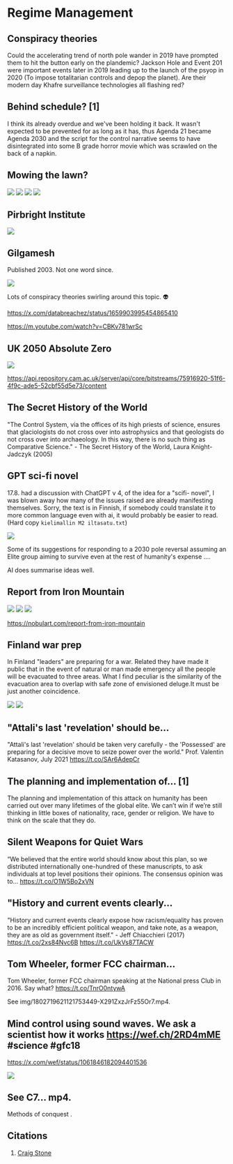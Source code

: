 # Regime Management

## Conspiracy theories

Could the accelerating trend of north pole wander in 2019 have prompted them to hit the button early on the plandemic? Jackson Hole and Event 201 were important events later in 2019 leading up to the launch of the psyop in 2020 (To impose totalitarian controls and depop the planet). Are their modern day Khafre surveillance technologies all flashing red?

## Behind schedule? [1]

I think its already overdue and we've been holding it back. It wasn't expected to be prevented for as long as it has, thus Agenda 21 became Agenda 2030 and the script for the control narrative seems to have disintegrated into some B grade horror movie which was scrawled on the back of a napkin.

## Mowing the lawn?

![](img/vaccine-rates.jpg)
![](img/cancer-rates.jpg)
![](img/median-ages.jpg)
![](img/fertility.jpg)

## Pirbright Institute

![](img/pirbright-institute.jpg)

## Gilgamesh

Published 2003. Not one word since.

![](img/gilgamesh.jpg)

Lots of conspiracy theories swirling around this topic. 👽

https://x.com/databreachez/status/1659903995454865410

https://m.youtube.com/watch?v=CBKv781wrSc

## UK 2050 Absolute Zero

![](img/absolute-zero.jpg)

https://api.repository.cam.ac.uk/server/api/core/bitstreams/75916920-51f6-4f9c-ade5-52cbf55d5e73/content

## The Secret History of the World

"The Control System, via the offices of its high priests of science, ensures that glaciologists do not cross over into astrophysics and that geologists do not cross over into archaeology. In this way, there is no such thing as Comparative Science." - The Secret History of the World, Laura Knight-Jadczyk (2005)

## GPT sci-fi novel

17.8. had a discussion with ChatGPT v 4, of the idea for a "scifi- novel", I was blown away how many of the issues raised are already manifesting themselves. Sorry, the text is in Finnish, if somebody could translate it to more common language even with ai, it would probably be easier to read. (Hard copy `kielimallin M2 iltasatu.txt`)

![](img/sci-fi.jpg)

Some of its suggestions for responding to a 2030 pole reversal assuming an Elite group aiming to survive even at the rest of humanity's expense ....

AI does summarise ideas well.

## Report from Iron Mountain

![](img/ironm1.jpg)
![](img/ironm2.jpg)
![](img/ironm3.jpg)

https://nobulart.com/report-from-iron-mountain

## Finland war prep

In Finland "leaders" are preparing for a war. Related they have made it public that in the event of natural or man made emergency all the people will be evacuated to three areas. What I find peculiar is the similarity of the evacuation area to overlap with safe zone of envisioned deluge.It must be just another coincidence.

![](img/finland1.jfif)
![](img/finland2.jpg)

## "Attali's last 'revelation' should be...

"Attali's last 'revelation' should be taken very carefully - the 'Possessed' are preparing for a decisive move to seize power over the world." Prof. Valentin Katasanov, July 2021 https://t.co/SAr6AdepCr

## The planning and implementation of... [1]

The planning and implementation of this attack on humanity has been carried out over many lifetimes of the global elite. We can’t win if we’re still thinking in little boxes of nationality, race, gender or religion. We have to think on the scale that they do.

## Silent Weapons for Quiet Wars

“We believed that the entire world should know about this plan, so we distributed internationally one-hundred of these manuscripts, to ask individuals at top level positions their opinions. The consensus opinion was to… https://t.co/O1W5Bo2xVN

## "History and current events clearly...

"History and current events clearly expose how racism/equality has proven to be an incredibly efficient political weapon, and take note, as a weapon, they are as old as government itself." - Jeff Chiacchieri (2017) https://t.co/2xs84Nvc6B https://t.co/UkVs87TACW

## Tom Wheeler, former FCC chairman...

Tom Wheeler, former FCC chairman speaking at the National press Club in 2016. Say what? https://t.co/TnrO0ntywA

See img/1802719621121753449-X291ZxzJrFz55Or7.mp4.

## Mind control using sound waves. We ask a scientist how it works https://wef.ch/2RD4mME #science #gfc18

https://x.com/wef/status/1061846182094401536

![](img/mind-control.png)

## See C7... mp4.

Methods of conquest
.
## Citations

1. [Craig Stone](https://nobulart.com)